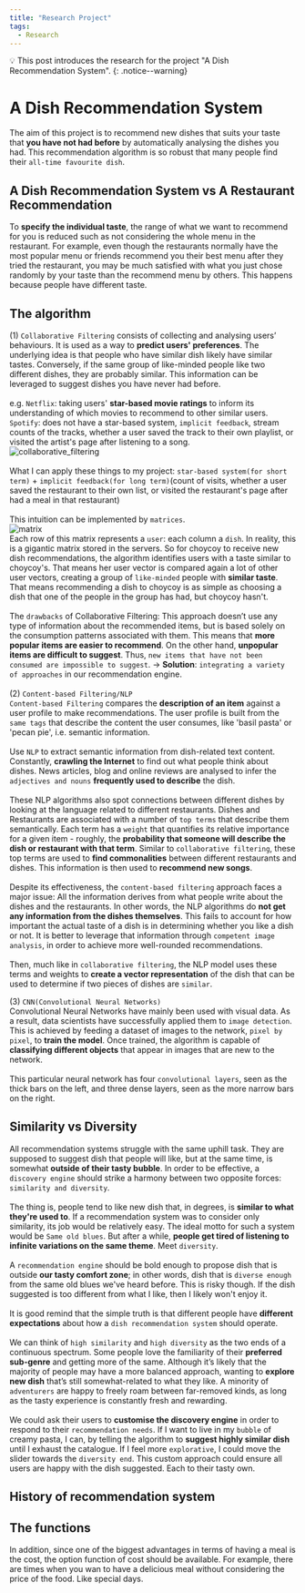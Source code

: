 ```yaml
---
title: "Research Project"
tags:
  - Research
---
```

💡 This post introduces the research for the project "A Dish Recommendation System".
{: .notice--warning}
# A Dish Recommendation System
The aim of this project is to recommend new dishes that suits your taste that **you have not had before** by automatically analysing the dishes you had. This recommendation algorithm is so robust that many people find their `all-time favourite dish`.

## A Dish Recommendation System vs A Restaurant Recommendation
To **specify the individual taste**, the range of what we want to recommend for you is reduced such as not considering the whole menu in the restaurant. For example, even though the restaurants normally have the most popular menu or friends recommend you their best menu after they tried the restaurant, you may be much satisfied with what you just chose randomly by your taste than the recommend menu by others. This happens because people have different taste.

## The algorithm
(1) `Collaborative Filtering` consists of collecting and analysing users’ behaviours. It is used as a way to **predict users' preferences**. The underlying idea is that people who have similar dish likely have similar tastes. Conversely, if the same group of like-minded people like two different dishes, they are probably similar. This information can be leveraged to suggest dishes you have never had before.
<br>
<br>
e.g. `Netflix`: taking users' **star-based movie ratings** to inform its understanding of which movies to recommend to other similar users.
<br>
`Spotify`: does not have a star-based system, `implicit feedback`, stream counts of the tracks, whether a user saved the track to their own playlist, or visited the artist's page after listening to a song.
<br>
![collaborative_filtering](https://user-images.githubusercontent.com/40441643/217537920-066ce0cf-ffd4-4a2b-9f07-87ed971292c5.PNG)
<br>
<br>
What I can apply these things to my project: `star-based system(for short term)` + `implicit feedback(for long term)`(count of visits, whether a user saved the restaurant to their own list, or visited the restaurant's page after had a meal in that restaurant)
<br>
<br>
This intuition can be implemented by `matrices`.
<br>
![matrix](https://user-images.githubusercontent.com/40441643/217533226-2ff94c57-4240-4d99-beeb-dbce45c0121c.png)
<br>
Each row of this matrix represents a `user`: each column a `dish`. In reality, this is a gigantic matrix stored in the servers. So for choycoy to receive new dish recommendations, the algorithm identifies users with a taste similar to choycoy's. That means her user vector is compared again a lot of other user vectors, creating a group of `like-minded` people with **similar taste**. That means recommending a dish to choycoy is as simple as choosing a dish that one of the people in the group has had, but choycoy hasn't.
<br>
<br>
The `drawbacks` of Collaborative Filtering: This approach doesn’t use any type of information about the recommended items, but is based solely on the consumption patterns associated with them. This means that **more popular items are easier to recommend**. On the other hand, **unpopular items are difficult to suggest**. Thus, `new items that have not been consumed are impossible to suggest`.
-> **Solution**: `integrating a variety of approaches` in our recommendation engine.
<br>
<br>
(2) `Content-based Filtering/NLP`
<br>
`Content-based Filtering` compares the **description of an item** against a user profile to make recommendations. The user profile is built from the `same tags` that describe the content the user consumes, like 'basil pasta' or 'pecan pie', i.e. semantic information.
<br>
<br>
Use `NLP` to extract semantic information from dish-related text content. Constantly, **crawling the Internet** to find out what people think about dishes. News articles, blog and online reviews are analysed to infer the `adjectives and nouns` **frequently used to describe** the dish.
<br>
<br>
These NLP algorithms also spot connections between different dishes by looking at the language related to different restaurants. Dishes and Restaurants are associated with a number of `top terms` that describe them semantically. Each term has a `weight` that quantifies its relative importance for a given item - roughly, the **probability that someone will describe the dish or restaurant with that term**. Similar to `collaborative filtering`, these top terms are used to **find commonalities** between different restaurants and dishes. This information is then used to **recommend new songs**.
<br>
<br>
Despite its effectiveness, the `content-based filtering` approach faces a major issue: All the information derives from what people write about the dishes and the restaurants. In other words, the NLP algorithms do **not get any information from the dishes themselves**. This fails to account for how important the actual taste of a dish is in determining whether you like a dish or not. It is better to leverage that information through `competent image analysis`, in order to achieve more well-rounded recommendations.
<br>
<br>
Then, much like in `collaborative filtering`, the NLP model uses these terms and weights to **create a vector representation** of the dish that can be used to determine if two pieces of dishes are `similar`.

(3) `CNN(Convolutional Neural Networks)`
<br>
Convolutional Neural Networks have mainly been used with visual data. As a result, data scientists have successfully applied them to `image detection`. This is achieved by feeding a dataset of images to the network, `pixel by pixel`, to **train the model**. Once trained, the algorithm is capable of **classifying different objects** that appear in images that are new to the network.
<br>
<br>
 This particular neural network has four `convolutional layers`, seen as the thick bars on the left, and three dense layers, seen as the more narrow bars on the right.


## Similarity vs Diversity
All recommendation systems struggle with the same uphill task. They are supposed to suggest dish that people will like, but at the same time, is somewhat **outside of their tasty bubble**. In order to be effective, a `discovery engine` should strike a harmony between two opposite forces: `similarity and diversity`.
<br>
<br>
The thing is, people tend to like new dish that, in degrees, is **similar to what they're used to**. If a recommendation system was to consider only similarity, its job would be relatively easy. The ideal motto for such a system would be `Same old blues`. But after a while, **people get tired of listening to infinite variations on the same theme**. Meet `diversity`.
<br>
<br>
A `recommendation engine` should be bold enough to propose dish that is outside **our tasty comfort zone**; in other words, dish that is `diverse enough` from the same old blues we've heard before. This is risky though. If the dish suggested is too different from what I like, then I likely won't enjoy it.
<br>
<br>
It is good remind that the simple truth is that different people have **different expectations** about how a `dish recommendation system` should operate.
<br>
<br>
We can think of `high similarity` and `high diversity` as the two ends of a continuous spectrum. Some people love the familiarity of their **preferred sub-genre** and getting more of the same. Although it’s likely that the majority of people may have a more balanced approach, wanting to **explore new dish** that’s still somewhat-related to what they like. A minority of `adventurers` are happy to freely roam between far-removed kinds, as long as the tasty experience is constantly fresh and rewarding.
<br>
<br>
We could ask their users to **customise the discovery engine** in order to respond to their `recommendation needs`. If I want to live in my `bubble` of creamy pasta, I can, by telling the algorithm to **suggest highly similar dish** until I exhaust the catalogue. If I feel more `explorative`, I could move the slider towards the `diversity end`. This custom approach could ensure all users are happy with the dish suggested. Each to their tasty own. 
## History of recommendation system

## The functions
In addition, since one of the biggest advantages in terms of having a meal is the cost, the option function of cost should be available. For example, there are times when you wan to have a delicious meal without considering the price of the food. Like special days.

